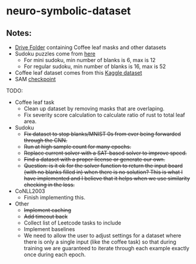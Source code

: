 # neuro-symbolic-dataset

## Notes:
- [Drive Folder](https://drive.google.com/drive/folders/1e_Gm-ZNdAPsc64K1c5cQadUU7oaZqtOw?usp=sharing) containing Coffee leaf masks and other datasets
- Sudoku puzzles come from [here](https://github.com/alaiasolkobreslin/sudoku-puzzles)
  * For mini sudoku, min number of blanks is 6, max is 12
  * For regular sudoku, min number of blanks is 16, max is 52
- Coffee leaf dataset comes from this [Kaggle dataset](https://www.kaggle.com/datasets/alvarole/coffee-leaves-disease)
- SAM [checkpoint](https://dl.fbaipublicfiles.com/segment_anything/sam_vit_h_4b8939.pth)

TODO:
- Coffee leaf task
  * Clean up dataset by removing masks that are overlaping.
  * Fix severity score calculation to calculate ratio of rust to total leaf area.
- Sudoku
  * ~~Fix dataset to stop blanks/MNIST 0s from ever being forwarded through the CNN.~~
  * ~~Run at high sample count for many epochs.~~
  * ~~Replace current solver with a SAT-based solver to improve speed.~~
  * ~~Find a dataset with a proper license or generate our own.~~
  * ~~Question: is it ok for the solver function to return the input board (with no blanks filled in) when there is no solution? This is what I have implemented and I believe that it helps when we use similarity checking in the loss.~~
- CoNLL2003
  * Finish implementing this.
- Other
  * ~~Implement caching~~
  * ~~Add timeout back~~
  * Collect list of Leetcode tasks to include
  * Implement baselines
  * We need to allow the user to adjust settings for a dataset where there is only a single input (like the coffee task) so that during training we are guaranteed to iterate through each example exactly once during each epoch.

